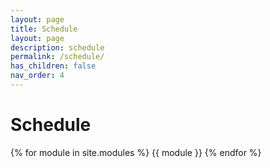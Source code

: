 ```yaml
---
layout: page
title: Schedule
layout: page
description: schedule
permalink: /schedule/
has_children: false
nav_order: 4
---
```


# Schedule

{% for module in site.modules %}
{{ module }}
{% endfor %}
